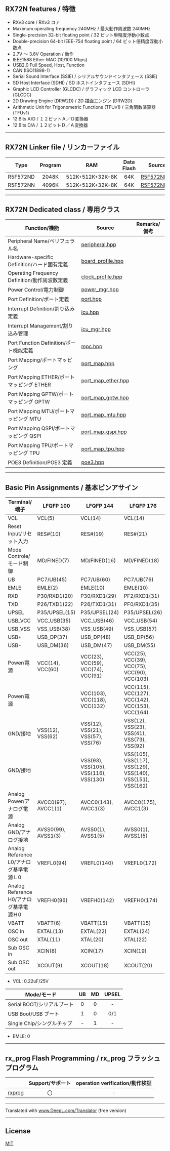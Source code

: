 ## RX72N features / 特徴

- RXv3 core / RXv3 コア
- Maximum operating frequency 240MHz / 最大動作周波数 240MHz
- Single-precision 32-bit floating point / 32 ビット単精度浮動小数点
- Double-precision 64-bit IEEE-754 floating point / 64 ビット倍精度浮動小数点
- 2.7V ～ 3.6V Operation / 動作
- IEEE1588 Ether-MAC (10/100 Mbps)
- USB2.0 Full Speed, Host, Function
- CAN (ISO11898-1)
- Serial Sound Interface (SSIE) / シリアルサウンドインタフェース (SSIE)
- SD Host Interface (SDHI) / SD ホストインタフェース (SDHI)
- Graphic LCD Controller (GLCDC) / グラフィック LCD コントローラ (GLCDC)
- 2D Drawing Engine (DRW2D) / 2D 描画エンジン (DRW2D)
- Arithmetic Unit for Trigonometric Functions (TFUv1) / 三角関数演算器 (TFUv1)
- 12 Bits A/D / １２ビットＡ／Ｄ変換器
- 12 Bits D/A / １２ビットＤ／Ａ変換器

---

## RX72N Linker file / リンカーファイル

|Type|Program|RAM|Data Flash|Source|Ustack|Istack|
|---|:-:|:-:|:-:|---|:-:|:-:|
|R5F572ND|2048K|512K+512K+32K+8K|64K|[R5F572ND.ld](R5F572ND.ld)|12288|4096|
|R5F572NN|4096K|512K+512K+32K+8K|64K|[R5F572NN.ld](R5F572NN.ld)|12288|4096|

---

## RX72N Dedicated class / 専用クラス

|Function/機能|Source|Remarks/備考|
|---|---|:-:|
|Peripheral Name/ペリフェラル名|[peripheral.hpp](peripheral.hpp)||
|Hardware-specific Definition/ハード固有定義|[board_profile.hpp](board_profile.hpp)||
|Operating Frequency Definition/動作周波数定義|[clock_profile.hpp](clock_profile.hpp)||
|Power Control/電力制御|[power_mgr.hpp](power_mgr.hpp)||
|Port Definition/ポート定義|[port.hpp](port.hpp)||
|Interrupt Definition/割り込み定義|[icu.hpp](icu.hpp)||
|Interrupt Management/割り込み管理|[icu_mgr.hpp](icu_mgr.hpp)||
|Port Function Definition/ポート機能定義|[mpc.hpp](mpc.hpp)||
|Port Mapping/ポートマッピング|[port_map.hpp](port_map.hpp)||
|Port Mapping ETHER/ポートマッピング ETHER|[port_map_ether.hpp](port_map_ether.hpp)||
|Port Mapping GPTW/ポートマッピング GPTW|[port_map_gptw.hpp](port_map_gptw.hpp)||
|Port Mapping MTU/ポートマッピング MTU|[port_map_mtu.hpp](port_map_mtu.hpp)||
|Port Mapping QSPI/ポートマッピング QSPI|[port_map_qspi.hpp](port_map_qspi.hpp)||
|Port Mapping TPU/ポートマッピング TPU|[port_map_tpu.hpp](port_map_tpu.hpp)||
|POE3 Definition/POE3 定義|[poe3.hpp](poe3.hpp)||

---

## Basic Pin Assignments / 基本ピンアサイン

|Terminal/端子|LFQFP 100|LFQFP 144|LFQFP 176|
|---|---|---|---|
|VCL|VCL(5)|VCL(14)|VCL(14)|
|Reset Input/リセット入力|RES#(10)|RES#(19)|RES#(21)|
|Mode Controle/モード制御|MD/FINED(7)|MD/FINED(16)|MD/FINED(18)|
|UB|PC7/UB(45)|PC7/UB(60)|PC7/UB(76)|
|EMLE|EMLE(2)|EMLE(10)|EMLE(10)|
|RXD|P30/RXD1(20)|P30/RXD1(29)|PF2/RXD1(31)|
|TXD|P26/TXD1(22)|P26/TXD1(31)|PF0/RXD1(35)|
|UPSEL|P35/UPSEL(15)|P35/UPSEL(24)|P35/UPSEL(26)|
|USB_VCC|VCC_USB(35)|VCC_USB(46)|VCC_USB(54)|
|USB_VSS|VSS_USB(38)|VSS_USB(49)|VSS_USB(57)|
|USB+|USB_DP(37)|USB_DP(48)|USB_DP(56)|
|USB-|USB_DM(36)|USB_DM(47)|USB_DM(55)|
|Power/電源|VCC(14), VCC(60)|VCC(23), VCC(59), VCC(74), VCC(91)|VCC(25), VCC(39), VCC(75), VCC(90), VCC(103)|
|Power/電源||VCC(103), VCC(118), VCC(132)|VCC(115), VCC(127), VCC(142), VCC(153), VCC(164)|
|GND/接地|VSS(12), VSS(62)|VSS(12), VSS(21), VSS(57), VSS(76)|VSS(12), VSS(23), VSS(41), VSS(73), VSS(92)|
|GND/接地||VSS(93), VSS(105), VSS(116), VSS(130)|VSS(105), VSS(117), VSS(129), VSS(140), VSS(151), VSS(162)|     
|Analog Power/アナログ電源|AVCC0(97), AVCC1(1)|AVCC0(143), AVCC1(3)|AVCC0(175), AVCC1(3)|
|Analog GND/アナログ接地|AVSS0(99), AVSS1(3)|AVSS0(1), AVSS1(5)|AVSS0(1), AVSS1(5)|
|Analog Refarence L0/アナログ基準電源Ｌ0|VREFL0(94)|VREFL0(140)|VREFL0(172)|
|Analog Refarence H0/アナログ基準電源Ｈ0|VREFH0(96)|VREFH0(142)|VREFH0(174)|
|VBATT|VBATT(6)|VBATT(15)|VBATT(15)|
|OSC in|EXTAL(13)|EXTAL(22)|EXTAL(24)|
|OSC out|XTAL(11)|XTAL(20)|XTAL(22)|
|Sub OSC in|XCIN(8)|XCIN(17)|XCIN(19)|
|Sub OSC out|XCOUT(9)|XCOUT(18)|XCOUT(20)|

- VCL: 0.22uF/25V

|Mode/モード|UB|MD|UPSEL|
|---|:---:|:---:|:---:|
|Serial BOOT/シリアルブート|0|0|-|
|USB Boot/USB ブート|1|0|0/1|
|Single Chip/シングルチップ|-|1|-|

- EMLE: 0

---

## rx_prog Flash Programming / rx_prog フラッシュプログラム

||Support/サポート|operation verification/動作検証|
|-|:-:|:-:|
|[rxprog](../rxprog)|〇|-|

---

Translated with www.DeepL.com/Translator (free version)

---

## License

[MIT](../LICENSE)
